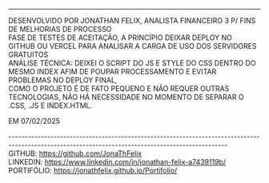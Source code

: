 
--------------------------------------------------------------------------------------------------------------------------------------------------
DESENVOLVIDO POR JONATHAN FELIX, ANALISTA FINANCEIRO 3 P/ FINS DE MELHORIAS DE PROCESSO</br>
FASE DE TESTES DE ACEITAÇÃO, A PRINCÍPIO DEIXAR DEPLOY NO GITHUB OU VERCEL PARA ANALISAR A CARGA DE USO DOS SERVIDORES GRATUITOS</br>
ANÁLISE TÉCNICA: DEIXEI O SCRIPT DO JS E STYLE DO CSS DENTRO DO MESMO INDEX AFIM DE POUPAR PROCESSAMENTO E EVITAR PROBLEMAS NO DEPLOY FINAL,</br>
COMO O PROJETO É DE FATO PEQUENO E NÃO REQUER OUTRAS TECNOLOGIAS, NÃO HÁ NECESSIDADE NO MOMENTO DE SEPARAR O .CSS, .JS E INDEX.HTML.</br>

EM 07/02/2025

--------------------------------------------------------------------------------------------------------------------------------------------------</br>
GITHUB: https://github.com/JonaThFelix </br>
LINKEDIN: https://www.linkedin.com/in/jonathan-felix-a7439119b/</br>
PORTIFÓLIO: https://jonathfelix.github.io/Portifolio/

